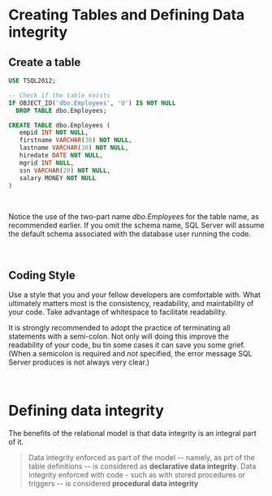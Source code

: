 # Creating Tables and Defining Data integrity

## Create a table

```sql
USE TSQL2012;

-- Check if the table exists
IF OBJECT_ID('dbo.Employees', 'U') IS NOT NULL
  DROP TABLE dbo.Employees;

CREATE TABLE dbo.Employees (
   empid INT NOT NULL,
   firstname VARCHAR(30) NOT NULL,
   lastname VARCHAR(30) NOT NULL,
   hiredate DATE NOT NULL,
   mgrid INT NULL,
   ssn VARCHAR(20) NOT NULL,
   salary MONEY NOT NULL
)
```

<br/>

Notice the use of the two-part name *dbo.Employees* for the table name, as recommended earlier. If you omit the schema name, SQL Server will assume the default schema associated with the database user running the code.


<br/>

## Coding Style
Use a style that you and your fellow developers are comfortable with. What ultimately matters most is the consistency, readability, and maintability of your code. Take advantage of whitespace to facilitate readability.

It is strongly recommended to adopt the practice of terminating all statements with a semi-colon. Not only will doing this improve the readability of your code, bu tin some cases it can save you some grief. (When a semicolon is required and *not* specified, the error message SQL Server produces is not always very clear.)


<br/>


# Defining data integrity

The benefits of the relational model is that data integrity is an integral part of it.

<blockquote> Data integrity enforced as part of the model -- namely, as prt of the table definitions -- is considered as <b>declarative data integrity</b>. Data integrity enforced with code - such as with stored procedures or triggers -- is considered <b>procedural data integrity</b></blockquote>















